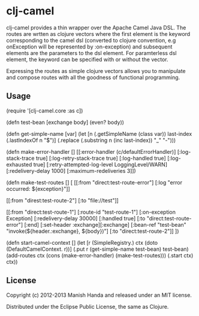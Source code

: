 # clj-camel

clj-camel provides a thin wrapper over the Apache Camel Java DSL. The routes are wrtten as clojure vectors
where the first element is the keyword corresponding to the camel dsl (converted to clojure convention,
e.g onException will be represented by  :on-exception) and subsequent elements are the
parameters to the dsl element. For paramterless dsl element, the keyword can be specified
with or without the vector.

Expressing the routes as simple clojure vectors allows you to manipulate and compose routes with
all the goodness of functional programming.

## Usage

(require '[clj-camel.core :as c])

(defn test-bean [exchange body]
  (even? body))

(defn get-simple-name [var]
  (let [n (.getSimpleName (class var))
        last-index (.lastIndexOf n \"$\")]
    (.replace (.substring n (inc last-index)) \"_\" \"-\")))

(defn make-error-handler []
  [[:error-handler (c/defaultErrorHandler)]
   [:log-stack-trace true]
   [:log-retry-stack-trace true]
   [:log-handled true]
   [:log-exhausted true]
   [:retry-attempted-log-level LoggingLevel/WARN]
   [:redelivery-delay 1000]
   [:maximum-redeliveries 3]])

(defn make-test-routes []
  [
   [[:from \"direct:test-route-error\"]
    [:log \"error occurred: ${exception}\"]]
   
   [[:from \"direst:test-route-2\"]
    [:to \"file://test\"]]

   [[:from \"direct:test-route-1\"]
    [:route-id \"test-route-1\"]
    [:on-exception Exception]
    [:redelivery-delay 30000]
    [:handled true]
    [:to \"direct:test-route-error\"]
    [:end]
    [:set-header :exchange][:exchange]
    [:bean-ref \"test-bean\" \"invoke(${header.:exchange}, ${body})\"]
    [:to \"direct:test-route-2\"]]
   ])

(defn start-camel-context []
  (let [r (SimpleRegistry.)
        ctx (doto (DefaultCamelContext. r))]
    (.put r (get-simple-name test-bean) test-bean)
    (add-routes ctx (cons (make-error-handler) (make-test-routes)))
    (.start ctx)
    ctx))

## License

Copyright (c) 2012-2013 Manish Handa and released under an MIT license.

Distributed under the Eclipse Public License, the same as Clojure.
